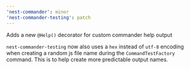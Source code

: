 ```yaml
---
'nest-commander': minor
'nest-commander-testing': patch
---
```


Adds a new `@Help()` decorator for custom commander help output

`nest-commander-testing` now also uses a `hex` instead of `utf-8` encoding when creating a random js file name during the `CommandTestFactory` command. This is to help create more predictable output names.

